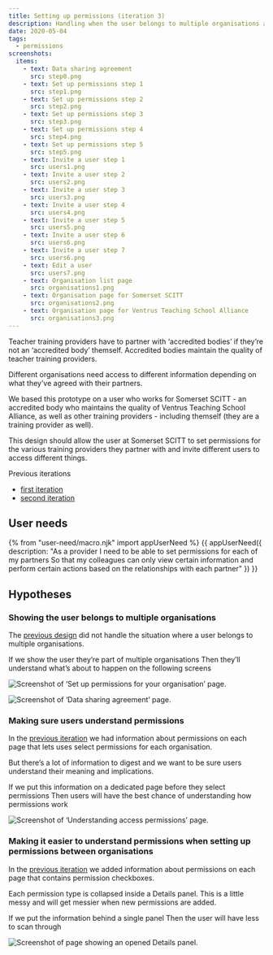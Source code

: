 ```yaml
---
title: Setting up permissions (iteration 3)
description: Handling when the user belongs to multiple organisations and including clearer guidance for how permissions work.
date: 2020-05-04
tags:
  - permissions
screenshots:
  items:
    - text: Data sharing agreement
      src: step0.png
    - text: Set up permissions step 1
      src: step1.png
    - text: Set up permissions step 2
      src: step2.png
    - text: Set up permissions step 3
      src: step3.png
    - text: Set up permissions step 4
      src: step4.png
    - text: Set up permissions step 5
      src: step5.png
    - text: Invite a user step 1
      src: users1.png
    - text: Invite a user step 2
      src: users2.png
    - text: Invite a user step 3
      src: users3.png
    - text: Invite a user step 4
      src: users4.png
    - text: Invite a user step 5
      src: users5.png
    - text: Invite a user step 6
      src: users6.png
    - text: Invite a user step 7
      src: users6.png
    - text: Edit a user
      src: users7.png
    - text: Organisation list page
      src: organisations1.png
    - text: Organisation page for Somerset SCITT
      src: organisations2.png
    - text: Organisation page for Ventrus Teaching School Alliance
      src: organisations3.png
---
```


Teacher training providers have to partner with ‘accredited bodies’ if they’re not an ‘accredited body’ themself. Accredited bodies maintain the quality of teacher training providers.

Different organisations need access to different information depending on what they’ve agreed with their partners.

We based this prototype on a user who works for Somerset SCITT - an accredited body who maintains the quality of Ventrus Teaching School Alliance, as well as other training providers - including themself (they are a training provider as well).

This design should allow the user at Somerset SCITT to set permissions for the various training providers they partner with and invite different users to access different things.

Previous iterations

- [first iteration](/manage-teacher-training-applications/setting-up-permissions)
- [second iteration](/manage-teacher-training-applications/setting-up-permissions-iteration-2)

## User needs

{% from "user-need/macro.njk" import appUserNeed %}
{{ appUserNeed({
  description: "As a provider
I need to be able to set permissions for each of my partners
So that my colleagues can only view certain information and perform certain actions based on the relationships with each partner"
}) }}

## Hypotheses

### Showing the user belongs to multiple organisations

The [previous design](/manage-teacher-training-applications/setting-up-permissions-iteration-2) did not handle the situation where a user belongs to multiple organisations.

If we show the user they’re part of multiple organisations
Then they’ll understand what’s about to happen on the following screens

![Screenshot of ‘Set up permissions for your organisation’ page.](before-you-start.png)

![Screenshot of ‘Data sharing agreement’ page.](data-sharing.png)

### Making sure users understand permissions

In the [previous iteration](/manage-teacher-training-applications/setting-up-permissions-iteration-2) we had information about permissions on each page that lets uses select permissions for each organisation.

But there’s a lot of information to digest and we want to be sure users understand their meaning and implications.

If we put this information on a dedicated page before they select permissions
Then users will have the best chance of understanding how permissions work

![Screenshot of ‘Understanding access permissions’ page.](step2.png)

### Making it easier to understand permissions when setting up permissions between organisations

In the [previous iteration](/manage-teacher-training-applications/setting-up-permissions-iteration-2) we added information about permissions on each page that contains permission checkboxes.

Each permission type is collapsed inside a Details panel. This is a little messy and will get messier when new permissions are added.

If we put the information behind a single panel
Then the user will have less to scan through

![Screenshot of page showing an opened Details panel.](step3.png)
